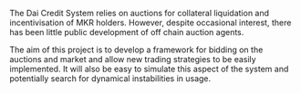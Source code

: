 The Dai Credit System relies on auctions for collateral liquidation and
incentivisation of MKR holders. However, despite occasional interest,
there has been little public development of off chain auction agents.

The aim of this project is to develop a framework for bidding on the
auctions and market and allow new trading strategies to be easily implemented.
It will also be easy to simulate this aspect of the system and
potentially search for dynamical instabilities in usage.
